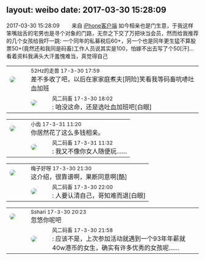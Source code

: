 layout: weibo
date: 2017-03-30 15:28:09
---
<meta name="referrer" content="no-referrer" />

2017-03-30 15:28:09  &nbsp;&nbsp;&nbsp;&nbsp;&nbsp;&nbsp; 来自 <a href="http://app.weibo.com/t/feed/9ksdit" rel="nofollow">iPhone客户端</a>
如今相亲也是门生意，于我这样笨嘴拙舌的宅男也是寻个对象的门路，无奈之下交了万把块当会员，然而给我推荐的几个女孩给我吓一跳: 一个同年的私募税后60+，另一个也是同年更生猛不算股票50+(竟然还和我同是码畜)工作人员说其实是100，怕嫁不出去写了个50[汗]…看着资料我满头大汗羞愧难当，真觉得自己 ​​​

<table style="width: 100%;">
  <tr>
    <td style="width: 40px;"><img style="border-radius:50%" src="https://tva4.sinaimg.cn/crop.0.0.180.180.50/8beaf773jw1e8qgp5bmzyj2050050aa8.jpg?KID=imgbed,tva&Expires=1624464105&ssig=lqhLwT1pJ7"></td>
    <td colspan="2"><small>52Hz的走兽 17-3-30 17:59</small><br/>差不多收了吧，以后在家家庭煮夫[阴险]笑看我等码畜吭哧吐血加班</td>
  </tr>
  <tr>
    <td/>
    <td style="width: 40px;"><img style="border-radius:50%" src="https://tva3.sinaimg.cn/crop.0.0.639.639.50/6d2a6003jw8f3idy69w2gj20hs0hrt9g.jpg?KID=imgbed,tva&Expires=1624464105&ssig=jnTHLh0q7v"></td>
    <td><small>风二码畜 17-3-30 18:02</small><br/>: 咱没这命，还是选吐血加班吧[白眼]</td>
  </tr>
</table>

<table style="width: 100%;">
  <tr>
    <td style="width: 40px;"><img style="border-radius:50%" src="https://tva3.sinaimg.cn/crop.0.0.480.480.50/4d4bc111jw8ejj3t36gwaj20dc0dc769.jpg?KID=imgbed,tva&Expires=1624464105&ssig=vLXJ09QqAt"></td>
    <td colspan="2"><small>小齿 17-3-31 11:20</small><br/>你居然花了这么多钱相亲。</td>
  </tr>
  <tr>
    <td/>
    <td style="width: 40px;"><img style="border-radius:50%" src="https://tva3.sinaimg.cn/crop.0.0.639.639.50/6d2a6003jw8f3idy69w2gj20hs0hrt9g.jpg?KID=imgbed,tva&Expires=1624464105&ssig=jnTHLh0q7v"></td>
    <td><small>风二码畜 17-3-31 11:32</small><br/>: 我又不像你女人随便玩……</td>
  </tr>
</table>

<table style="width: 100%;">
  <tr>
    <td style="width: 40px;"><img style="border-radius:50%" src="https://tva3.sinaimg.cn/crop.0.0.180.180.50/abefb5b0jw1e8qgp5bmzyj2050050aa8.jpg?KID=imgbed,tva&Expires=1624464105&ssig=eLd9KeEJyt"></td>
    <td colspan="2"><small>梅子好呀 17-3-30 21:30</small><br/>这介绍，很靠谱啊，果断同意啊[酷]</td>
  </tr>
  <tr>
    <td/>
    <td style="width: 40px;"><img style="border-radius:50%" src="https://tva3.sinaimg.cn/crop.0.0.639.639.50/6d2a6003jw8f3idy69w2gj20hs0hrt9g.jpg?KID=imgbed,tva&Expires=1624464105&ssig=jnTHLh0q7v"></td>
    <td><small>风二码畜 17-3-30 22:00</small><br/>: 人要认清自己，哥知难而退[白眼]</td>
  </tr>
</table>

<table style="width: 100%;">
  <tr>
    <td style="width: 40px;"><img style="border-radius:50%" src="https://tva1.sinaimg.cn/crop.0.0.180.180.50/633fe75ejw1e8qgp5bmzyj2050050aa8.jpg?KID=imgbed,tva&Expires=1624464105&ssig=arpOum%2BeQr"></td>
    <td colspan="2"><small>Sshari 17-3-30 20:23</small><br/>忽悠你呢吧</td>
  </tr>
  <tr>
    <td/>
    <td style="width: 40px;"><img style="border-radius:50%" src="https://tva3.sinaimg.cn/crop.0.0.639.639.50/6d2a6003jw8f3idy69w2gj20hs0hrt9g.jpg?KID=imgbed,tva&Expires=1624464105&ssig=jnTHLh0q7v"></td>
    <td><small>风二码畜 17-3-30 21:58</small><br/>: 应该不是，上次参加活动就遇到一个93年年薪就40w港币的女生，确实有许多优秀的女孩呢……</td>
  </tr>
</table>
